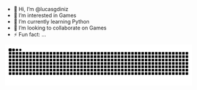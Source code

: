 - 👋 Hi, I’m @lucasgdiniz
- 👀 I’m interested in Games
- 🌱 I’m currently learning Python
- 💞️ I’m looking to collaborate on Games
- ⚡ Fun fact: ...

<!---
lucasgdiniz/lucasgdiniz is a ✨ special ✨ repository because its `README.md` (this file) appears on your GitHub profile.
You can click the Preview link to take a look at your changes.
--->

![Snake animation](https://github.com/lucasgdiniz/lucasgdiniz/blob/output/github-contribution-grid-snake.svg)

